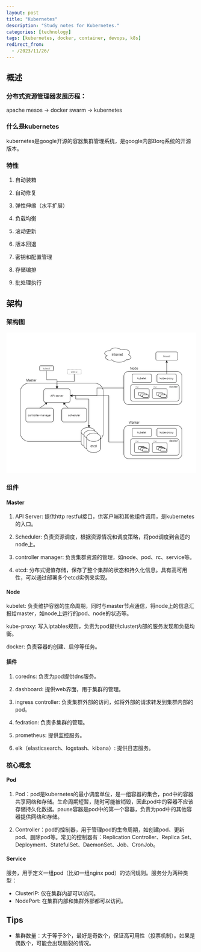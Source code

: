 ```yaml
---
layout: post
title: "Kubernetes"
description: "Study notes for Kubernetes."
categories: [technology]
tags: [kubernetes, docker, container, devops, k8s]
redirect_from:
  - /2023/11/26/
---
```


## 概述

### 分布式资源管理器发展历程：

apache mesos -> docker swarm -> kubernetes

### 什么是kubernetes

kubernetes是google开源的容器集群管理系统，是google内部Borg系统的开源版本。

### 特性

1. 自动装箱

2. 自动修复

3. 弹性伸缩（水平扩展）

4. 负载均衡

5. 滚动更新

6. 版本回退

7. 密钥和配置管理

8. 存储编排

9. 批处理执行

## 架构

### 架构图

![kubernetes架构图](https://raw.githubusercontent.com/ElmTran/ImgStg/main/img/kubernetes.webp)

### 组件

#### Master

1. API Server: 提供http restful接口，供客户端和其他组件调用，是kubernetes的入口。

2. Scheduler: 负责资源调度，根据资源情况和调度策略，将pod调度到合适的node上。

3. controller manager: 负责集群资源的管理，如node、pod、rc、service等。

4. etcd: 分布式键值存储，保存了整个集群的状态和持久化信息。具有高可用性，可以通过部署多个etcd实例来实现。

#### Node

kubelet: 负责维护容器的生命周期，同时与master节点通信，将node上的信息汇报给master，如node上运行的pod、node的状态等。

kube-proxy: 写入iptables规则，负责为pod提供cluster内部的服务发现和负载均衡。

docker: 负责容器的创建、启停等任务。

#### 插件

1. coredns: 负责为pod提供dns服务。

2. dashboard: 提供web界面，用于集群的管理。

3. ingress controller: 负责集群外部的访问，如将外部的请求转发到集群内部的pod。

4. fedration: 负责多集群的管理。

5. prometheus: 提供监控服务。

6. elk（elasticsearch、logstash、kibana）: 提供日志服务。

### 核心概念

#### Pod

1. Pod：pod是kubernetes的最小调度单位，是一组容器的集合，pod中的容器共享网络和存储。生命周期短暂，随时可能被销毁，因此pod中的容器不应该存储持久化数据。pause容器是pod中的第一个容器，负责为pod中的其他容器提供网络和存储。

2. Controller：pod的控制器，用于管理pod的生命周期，如创建pod、更新pod、删除pod等。常见的控制器有：Replication Controller、Replica Set、Deployment、StatefulSet、DaemonSet、Job、CronJob。

#### Service

服务，用于定义一组pod（比如一组nginx pod）的访问规则。服务分为两种类型：

  - ClusterIP: 仅在集群内部可以访问。
  - NodePort: 在集群内部和集群外部都可以访问。

## Tips

- 集群数量：大于等于3个，最好是奇数个，保证高可用性（投票机制）。如果是偶数个，可能会出现脑裂的情况。
